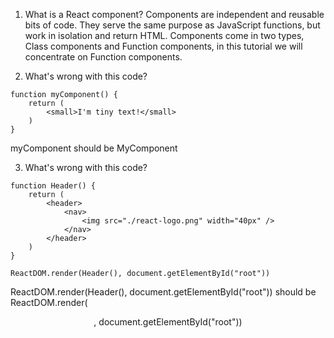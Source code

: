 1. What is a React component?
   Components are independent and reusable bits of code. They serve the same purpose as JavaScript functions, but work in isolation and return HTML. Components come in two types, Class components and Function components, in this tutorial we will concentrate on Function components.

2. What's wrong with this code?

```
function myComponent() {
    return (
        <small>I'm tiny text!</small>
    )
}
```

myComponent should be MyComponent

3. What's wrong with this code?

```
function Header() {
    return (
        <header>
            <nav>
                <img src="./react-logo.png" width="40px" />
            </nav>
        </header>
    )
}

ReactDOM.render(Header(), document.getElementById("root"))
```

ReactDOM.render(Header(), document.getElementById("root"))
should be
ReactDOM.render(<Header />, document.getElementById("root"))
